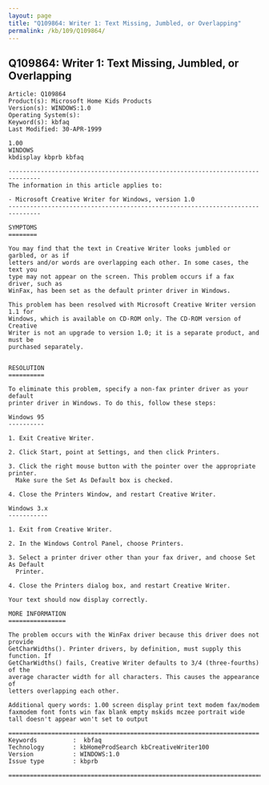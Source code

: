 ```yaml
---
layout: page
title: "Q109864: Writer 1: Text Missing, Jumbled, or Overlapping"
permalink: /kb/109/Q109864/
---
```


## Q109864: Writer 1: Text Missing, Jumbled, or Overlapping

	Article: Q109864
	Product(s): Microsoft Home Kids Products
	Version(s): WINDOWS:1.0
	Operating System(s): 
	Keyword(s): kbfaq
	Last Modified: 30-APR-1999
	
	1.00
	WINDOWS
	kbdisplay kbprb kbfaq
	
	-------------------------------------------------------------------------------
	The information in this article applies to:
	
	- Microsoft Creative Writer for Windows, version 1.0 
	-------------------------------------------------------------------------------
	
	SYMPTOMS
	========
	
	You may find that the text in Creative Writer looks jumbled or garbled, or as if
	letters and/or words are overlapping each other. In some cases, the text you
	type may not appear on the screen. This problem occurs if a fax driver, such as
	WinFax, has been set as the default printer driver in Windows.
	
	This problem has been resolved with Microsoft Creative Writer version 1.1 for
	Windows, which is available on CD-ROM only. The CD-ROM version of Creative
	Writer is not an upgrade to version 1.0; it is a separate product, and must be
	purchased separately.
	
	
	RESOLUTION
	==========
	
	To eliminate this problem, specify a non-fax printer driver as your default
	printer driver in Windows. To do this, follow these steps:
	
	Windows 95
	----------
	
	1. Exit Creative Writer.
	
	2. Click Start, point at Settings, and then click Printers.
	
	3. Click the right mouse button with the pointer over the appropriate printer.
	  Make sure the Set As Default box is checked.
	
	4. Close the Printers Window, and restart Creative Writer.
	
	Windows 3.x
	-----------
	
	1. Exit from Creative Writer.
	
	2. In the Windows Control Panel, choose Printers.
	
	3. Select a printer driver other than your fax driver, and choose Set As Default
	  Printer.
	
	4. Close the Printers dialog box, and restart Creative Writer.
	
	Your text should now display correctly.
	
	MORE INFORMATION
	================
	
	The problem occurs with the WinFax driver because this driver does not provide
	GetCharWidths(). Printer drivers, by definition, must supply this function. If
	GetCharWidths() fails, Creative Writer defaults to 3/4 (three-fourths) of the
	average character width for all characters. This causes the appearance of
	letters overlapping each other.
	
	Additional query words: 1.00 screen display print text modem fax/modem faxmodem font fonts win fax blank empty mskids mczee portrait wide tall doesn't appear won't set to output
	
	======================================================================
	Keywords          :  kbfaq
	Technology        : kbHomeProdSearch kbCreativeWriter100
	Version           : WINDOWS:1.0
	Issue type        : kbprb
	
	=============================================================================
	
